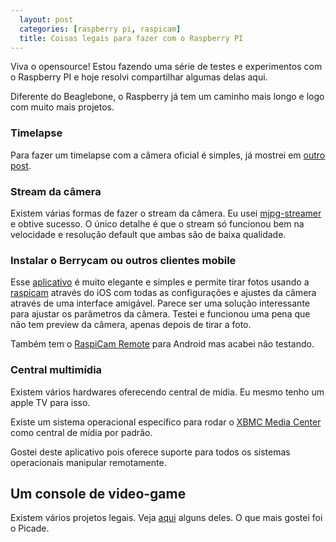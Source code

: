 ```yaml
---
  layout: post
  categories: [raspberry pi, raspicam]
  title: Coisas legais para fazer com o Raspberry PI
---
```


Viva o opensource! Estou fazendo uma série de testes e experimentos com o Raspberry PI e hoje resolvi compartilhar algumas delas aqui.

Diferente do Beaglebone, o Raspberry já tem um caminho mais longo e logo com muito mais projetos.

### Timelapse

Para fazer um timelapse com a câmera oficial é simples, já mostrei em [outro post](http://ideia.me/rotative-timelapse/).

### Stream da câmera

Existem várias formas de fazer o stream da câmera. Eu usei [mjpg-streamer](http://elinux.org/RPi_Projects/StreamingVideo) e obtive sucesso. O único detalhe é que o stream só funcionou bem na velocidade e resolução default que ambas são de baixa qualidade.

### Instalar o Berrycam ou outros clientes mobile

Esse [aplicativo](https://itunes.apple.com/us/app/berrycam/id687071023?mt=8) é muito elegante e simples e permite tirar fotos usando a [raspicam](http://elinux.org/Rpi_Camera_Module) através do iOS com todas as configurações e ajustes da câmera através de uma interface amigável. Parece ser uma solução interessante para ajustar os parâmetros da câmera. Testei e funcionou uma pena que não tem preview da câmera, apenas depois de tirar a foto.

Também tem o [RaspiCam Remote](https://play.google.com/store/apps/details?id=com.pibits.raspberrypiremotecam) para Android mas acabei não testando.

### Central multimídia

Existem vários hardwares oferecendo central de mídia. Eu mesmo tenho um apple TV para isso.

Existe um sistema operacional específico para rodar o [XBMC Media Center](http://wiki.xbmc.org/index.php?title=XBMC_Media_Center) como central de mídia por padrão.

Gostei deste aplicativo pois oferece suporte para todos os sistemas operacionais manipular remotamente.


## Um console de video-game

Existem vários projetos legais. Veja [aqui](http://blog.oscarliang.net/turning-raspberry-pi-gaming-console-project-c/) alguns deles. O que mais gostei foi o Picade.



